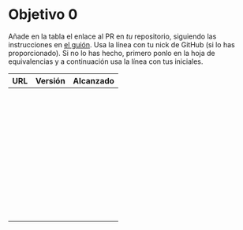 # Objetivo 0

Añade en la tabla el enlace al PR en *tu* repositorio, siguiendo las
instrucciones en [el guión](http://jj.github.io/IV/documentos/proyecto/0.Repositorio). Usa
la línea con tu nick de GitHub (si lo has proporcionado). Si no lo has hecho,
primero ponlo en la hoja de equivalencias y a continuación usa la línea con tus
iniciales.

| URL                                  | Versión | Alcanzado |
|--------------------------------------|---------|-----------|
| <!-- Enlace de A E S -->             |         |           |
| <!-- Enlace de juanmaaf -->          |         |           |
| <!-- Enlace de giorgiogiovanni -->   |         |           |
| <!-- Enlace de B R J -->             |         |           |
| <!-- Enlace de sweetiepitie -->      |         |           |
| <!-- Enlace de jacarmona364 -->      |         |           |
| <!-- Enlace de C L L M -->           |         |           |
| <!-- Enlace de C R F I -->           |         |           |
| <!-- Enlace de C E J A -->           |         |           |
| <!-- Enlace de FerniCuesta -->       |         |           |
| <!-- Enlace de D L -->               |         |           |
| <!-- Enlace de adiazcencillo -->     |         |           |
| <!-- Enlace de hossam1522 -->        |         |           |
| <!-- Enlace de clara99gf -->         |         |           |
| <!-- Enlace de G M A M -->           |         |           |
| <!-- Enlace de G M F J -->           |         |           |
| <!-- Enlace de G P S -->             |         |           |
| <!-- Enlace de evaanngiil -->        |         |           |
| <!-- Enlace de G R B -->             |         |           |
| <!-- Enlace de GaelGoncalvesAlba --> |         |           |
| <!-- Enlace de abbonno -->           |         |           |
| <!-- Enlace de G P D -->             |         |           |
| <!-- Enlace de H M -->               |         |           |
| <!-- Enlace de I M -->               |         |           |
| <!-- Enlace de L D C L M C -->       |         |           |
| <!-- Enlace de L A J A -->           |         |           |
| <!-- Enlace de M M N -->             |         |           |
| <!-- Enlace de M S C -->             |         |           |
| <!-- Enlace de N C J -->             |         |           |
| <!-- Enlace de N G P -->             |         |           |
| <!-- Enlace de Carlosmapego8 -->     |         |           |
| <!-- Enlace de P B H -->             |         |           |
| <!-- Enlace de Mario25402 -->        |         |           |
| <!-- Enlace de R C P -->             |         |           |
| <!-- Enlace de R H M -->             |         |           |
| <!-- Enlace de R D R L -->           |         |           |
| <!-- Enlace de MarioRgzLpz -->       |         |           |
| <!-- Enlace de R R A -->             |         |           |
| <!-- Enlace de eigenric -->          |         |           |
| <!-- Enlace de R G A -->             |         |           |
| <!-- Enlace de R S A -->             |         |           |
| <!-- Enlace de S L K -->             |         |           |
| <!-- Enlace de ChinChainis -->       |         |           |
| <!-- Enlace de S V A B S -->         |         |           |
| <!-- Enlace de T L P -->             |         |           |

